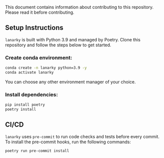 This document contains information about contributing to this repository. Please read it before contributing.

## Setup Instructions

`lanarky` is built with Python 3.9 and managed by Poetry.
Clone this repository and follow the steps below to get started.

### Create conda environment:

```bash
conda create -n lanarky python=3.9 -y
conda activate lanarky
```

You can choose any other environment manager of your choice.

### Install dependencies:

```bash
pip install poetry
poetry install
```

## CI/CD

`lanarky` uses `pre-commit` to run code checks and tests before every commit. To install the pre-commit hooks,
run the following commands:

```bash
poetry run pre-commit install
```
